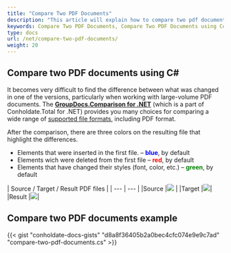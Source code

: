 ```yaml
---
title: "Compare Two PDF Documents"
description: "This article will explain how to compare two pdf documents using GroupDocs.Comparison API which is a part of Conholdate.Total for .NET."
keywords: Compare Two PDF Documents, Compare Two PDF Documents using C#
type: docs
url: /net/compare-two-pdf-documents/
weight: 20
---
```

## Compare two PDF documents using C#

It becomes very difficult to find the difference between what was changed in one of the versions, particularly when working with large-volume PDF documents. The **[GroupDocs.Comparison for .NET](https://products.groupdocs.com/comparison/net)** (which is a part of Conholdate.Total for .NET) provides you many choices for comparing a wide range of [supported file formats](https://docs.groupdocs.com/comparison/net/supported-document-formats/), including PDF format.

After the comparison, there are three colors on the resulting file that highlight the differences.

*   Elements that were inserted in the first file. – <font color="blue">**blue**</font>, by default
*   Elements wich were deleted from the first file – <font color="red">**red**</font>, by default
*   Elements that have changed their styles (font, color, etc.) – <font color="green">**green**</font>, by default

|  Source / Target / Result PDF files |
| --- | --- |
|Source |![](https://docs.groupdocs.com/comparison/net/images/how-to-compare-pdf-1.png) | 
|Target |![](https://docs.groupdocs.com/comparison/net/images/how-to-compare-pdf-2.png)|
|Result |![](https://docs.groupdocs.com/comparison/net/images/how-to-compare-pdf-3.png)|

## Compare two PDF documents example

{{< gist "conholdate-docs-gists" "d8a8f36405b2a0bec4cfc074e9e9c7ad" "compare-two-pdf-documents.cs" >}}








